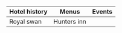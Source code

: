 
 

| Hotel history       | Menus         | Events |
|----------|----------|----------|
| Royal swan | Hunters inn |  |
